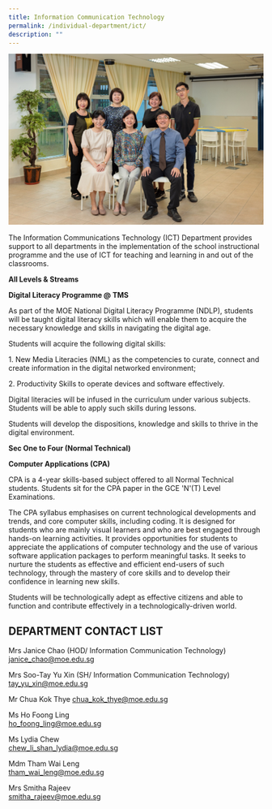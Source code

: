 ```yaml
---
title: Information Communication Technology
permalink: /individual-department/ict/
description: ""
---
```

![2022.03.23 Temasek Sec Department Photographs 8734.jpg](/images/20220323%20Temasek%20Sec%20Department%20Photographs%208734.jpg)  

The Information Communications Technology (ICT) Department provides support to all departments in the implementation of the school instructional programme and the use of ICT for teaching and learning in and out of the classrooms.  

**All Levels & Streams**  

**Digital Literacy Programme @ TMS**  

As part of the MOE National Digital Literacy Programme (NDLP), students will be taught digital literacy skills which will enable them to acquire the necessary knowledge and skills in navigating the digital age.

Students will acquire the following digital skills:

1\. New Media Literacies (NML) as the competencies to curate, connect and create information in the digital networked environment;

2\. Productivity Skills to operate devices and software effectively.

Digital literacies will be infused in the curriculum under various subjects. Students will be able to apply such skills during lessons.  

Students will develop the dispositions, knowledge and skills to thrive in the digital environment.

  

**Sec One to Four (Normal Technical)**  

**Computer Applications (CPA)**  

CPA is a 4-year skills-based subject offered to all Normal Technical students. Students sit for the CPA paper in the GCE 'N'(T) Level Examinations.

The CPA syllabus emphasises on current technological developments and trends, and core computer skills, including coding. It is designed for students who are mainly visual learners and who are best engaged through hands-on learning activities. It provides opportunities for students to appreciate the applications of computer technology and the use of various software application packages to perform meaningful tasks. It seeks to nurture the students as effective and efficient end-users of such technology, through the mastery of core skills and to develop their confidence in learning new skills.

Students will be technologically adept as effective citizens and able to function and contribute effectively in a technologically-driven world.

  

## DEPARTMENT CONTACT LIST


Mrs Janice Chao (HOD/ Information Communication Technology)  
janice_chao@moe.edu.sg  

  

Mrs Soo-Tay Yu Xin (SH/ Information Communication Technology)  
tay_yu_xin@moe.edu.sg  

  

Mr Chua Kok Thye
chua_kok_thye@moe.edu.sg

  

Ms Ho Foong Ling  
ho_foong_ling@moe.edu.sg  

  

Ms Lydia Chew  
chew_li_shan_lydia@moe.edu.sg

  

Mdm Tham Wai Leng  
tham_wai_leng@moe.edu.sg

  

Mrs Smitha Rajeev  
smitha_rajeev@moe.edu.sg